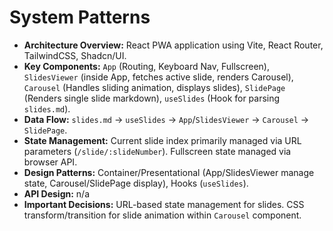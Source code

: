 # System Patterns

*   **Architecture Overview:** React PWA application using Vite, React Router, TailwindCSS, Shadcn/UI.
*   **Key Components:** `App` (Routing, Keyboard Nav, Fullscreen), `SlidesViewer` (inside App, fetches active slide, renders Carousel), `Carousel` (Handles sliding animation, displays slides), `SlidePage` (Renders single slide markdown), `useSlides` (Hook for parsing `slides.md`).
*   **Data Flow:** `slides.md` -> `useSlides` -> `App`/`SlidesViewer` -> `Carousel` -> `SlidePage`.
*   **State Management:** Current slide index primarily managed via URL parameters (`/slide/:slideNumber`). Fullscreen state managed via browser API.
*   **Design Patterns:** Container/Presentational (App/SlidesViewer manage state, Carousel/SlidePage display), Hooks (`useSlides`).
*   **API Design:** n/a
*   **Important Decisions:** URL-based state management for slides. CSS transform/transition for slide animation within `Carousel` component.